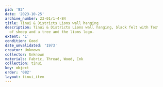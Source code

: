 ```yaml
---
pid: '83'
date: '2023-10-25'
archive_number: 23-01/1-4-84
title: Tinui & Districts Lions wall hanging
description: Tinui & Districts Lions wall hanging, black felt with Text and images
  of sheep and a tree and the lions logo.
extent: '1'
condition: Good
date_unvalidated: '1973'
creator: Unknown
collector: Unknown
materials: Fabric, Thread, Wood, Ink
collection: tinui
key: object
order: '082'
layout: tinui_item
---
```

